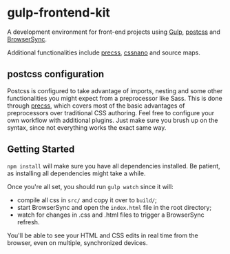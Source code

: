 # gulp-frontend-kit
A development environment for front-end projects using [Gulp](gulpjs.com), [postcss](http://postcss.org/) and [BrowserSync](https://www.browsersync.io/).

Additional functionalities include [precss](https://jonathantneal.github.io/precss/), [cssnano](http://cssnano.co/) and source maps.

## postcss configuration
Postcss is configured to take advantage of imports, nesting and some other functionalities you might expect from a preprocessor like Sass. This is done through [precss](https://jonathantneal.github.io/precss/), which covers most of the basic advantages of preprocessors over traditional CSS authoring. Feel free to configure your own workflow with additional plugins. Just make sure you brush up on the syntax, since not everything works the exact same way.

## Getting Started
`npm install` will make sure you have all dependencies installed.
Be patient, as installing all dependencies might take a while.

Once you're all set, you should run `gulp watch` since it will:
* compile all css in `src/` and copy it over to `build/`;
* start BrowserSync and open the `index.html` file in the root directory;
* watch for changes in .css and .html files to trigger a BrowserSync refresh.

You'll be able to see your HTML and CSS edits in real time from the browser, even on multiple, synchronized devices.
